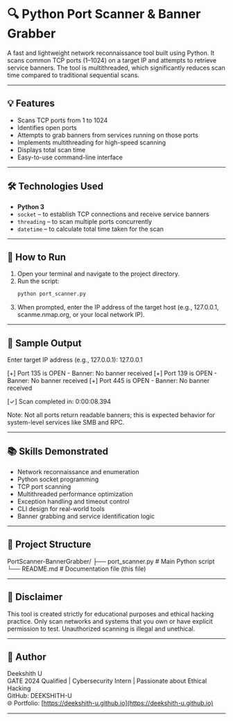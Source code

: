 # 🔍 Python Port Scanner & Banner Grabber

A fast and lightweight network reconnaissance tool built using Python. It scans common TCP ports (1–1024) on a target IP and attempts to retrieve service banners. The tool is multithreaded, which significantly reduces scan time compared to traditional sequential scans.

---

## 💡 Features
- Scans TCP ports from 1 to 1024
- Identifies open ports
- Attempts to grab banners from services running on those ports
- Implements multithreading for high-speed scanning
- Displays total scan time
- Easy-to-use command-line interface

---

## 🛠️ Technologies Used
- **Python 3**
- `socket` – to establish TCP connections and receive service banners
- `threading` – to scan multiple ports concurrently
- `datetime` – to calculate total time taken for the scan

---

## 🚀 How to Run

1. Open your terminal and navigate to the project directory.
2. Run the script:
   ```bash
   python port_scanner.py
3. When prompted, enter the IP address of the target host (e.g., 127.0.0.1, scanme.nmap.org, or your local network IP).

---

## 🧪 Sample Output

Enter target IP address (e.g., 127.0.0.1): 127.0.0.1

[+] Port 135 is OPEN - Banner: No banner received
[+] Port 139 is OPEN - Banner: No banner received
[+] Port 445 is OPEN - Banner: No banner received

[✓] Scan completed in: 0:00:08.394

Note: Not all ports return readable banners; this is expected behavior for system-level services like SMB and RPC.

---

## 📚 Skills Demonstrated

- Network reconnaissance and enumeration
- Python socket programming
- TCP port scanning
- Multithreaded performance optimization
- Exception handling and timeout control
- CLI design for real-world tools
- Banner grabbing and service identification logic

---

## 📁 Project Structure

PortScanner-BannerGrabber/
├── port_scanner.py   # Main Python script
└── README.md         # Documentation file (this file)

---

## 📌 Disclaimer

This tool is created strictly for educational purposes and ethical hacking practice.
Only scan networks and systems that you own or have explicit permission to test.
Unauthorized scanning is illegal and unethical.

---

## 🔗 Author
Deekshith U  
GATE 2024 Qualified | Cybersecurity Intern | Passionate about Ethical Hacking  
GitHub: DEEKSHITH-U  
🌐 Portfolio: [https://deekshith-u.github.io](https://deekshith-u.github.io)

---
